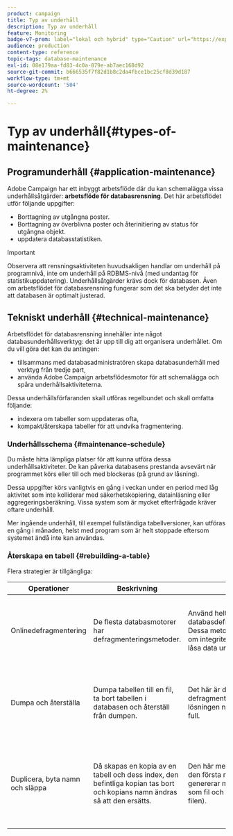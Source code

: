 ```yaml
---
product: campaign
title: Typ av underhåll
description: Typ av underhåll
feature: Monitoring
badge-v7-prem: label="lokal och hybrid" type="Caution" url="https://experienceleague.adobe.com/docs/campaign-classic/using/installing-campaign-classic/architecture-and-hosting-models/hosting-models-lp/hosting-models.html?lang=sv" tooltip="Gäller endast lokala och hybrida driftsättningar"
audience: production
content-type: reference
topic-tags: database-maintenance
exl-id: 08e179aa-fd83-4c0a-879e-ab7aec168d92
source-git-commit: b666535f7f82d1b8c2da4fbce1bc25cf8d39d187
workflow-type: tm+mt
source-wordcount: '504'
ht-degree: 2%

---
```


# Typ av underhåll{#types-of-maintenance}



## Programunderhåll {#application-maintenance}

Adobe Campaign har ett inbyggt arbetsflöde där du kan schemalägga vissa underhållsåtgärder: **arbetsflöde för databasrensning**. Det här arbetsflödet utför följande uppgifter:

* Borttagning av utgångna poster.
* Borttagning av överblivna poster och återinitiering av status för utgångna objekt.
* uppdatera databasstatistiken.

>[!IMPORTANT]
>
>Observera att rensningsaktiviteten huvudsakligen handlar om underhåll på programnivå, inte om underhåll på RDBMS-nivå (med undantag för statistikuppdatering). Underhållsåtgärder krävs dock för databasen. Även om arbetsflödet för databasrensning fungerar som det ska betyder det inte att databasen är optimalt justerad.

## Tekniskt underhåll {#technical-maintenance}

Arbetsflödet för databasrensning innehåller inte något databasunderhållsverktyg: det är upp till dig att organisera underhållet. Om du vill göra det kan du antingen:

* tillsammans med databasadministratören skapa databasunderhåll med verktyg från tredje part,
* använda Adobe Campaign arbetsflödesmotor för att schemalägga och spåra underhållsaktiviteterna.

Dessa underhållsförfaranden skall utföras regelbundet och skall omfatta följande:

* indexera om tabeller som uppdateras ofta,
* kompakt/återskapa tabeller för att undvika fragmentering.

### Underhållsschema {#maintenance-schedule}

Du måste hitta lämpliga platser för att kunna utföra dessa underhållsaktiviteter. De kan påverka databasens prestanda avsevärt när programmet körs eller till och med blockeras (på grund av låsning).

Dessa uppgifter körs vanligtvis en gång i veckan under en period med låg aktivitet som inte kolliderar med säkerhetskopiering, datainläsning eller aggregeringsberäkning. Vissa system som är mycket efterfrågade kräver oftare underhåll.

Mer ingående underhåll, till exempel fullständiga tabellversioner, kan utföras en gång i månaden, helst med program som är helt stoppade eftersom systemet ändå inte kan användas.

### Återskapa en tabell {#rebuilding-a-table}

Flera strategier är tillgängliga:

<table> 
 <thead> 
  <tr> 
   <th> Operationer </th> 
   <th> Beskrivning </th> 
   <th> Fördelar </th> 
   <th> Nackdelar </th> 
  </tr> 
 </thead> 
 <tbody> 
  <tr> 
   <td> Onlinedefragmentering<br /> </td> 
   <td> De flesta databasmotorer har defragmenteringsmetoder.<br /> </td> 
   <td> Använd helt enkelt databasdefragmenteringsmetoden. Dessa metoder tar vanligtvis hand om integritetsproblem genom att låsa data under defragmentering.<br /> </td> 
   <td> Beroende på databasen kan dessa defragmenteringsmetoder anges som ett RDBMS-alternativ (Oracle) och är inte alltid det mest effektiva sättet att hantera större tabeller.<br /> </td> 
  </tr> 
  <tr> 
   <td> Dumpa och återställa<br /> </td> 
   <td> Dumpa tabellen till en fil, ta bort tabellen i databasen och återställ från dumpen.<br /> </td> 
   <td> Det här är det enklaste sättet att defragmentera en tabell. Den enda lösningen när databasen är nästan full.<br /> </td> 
   <td> Eftersom tabellen tas bort och återskapas går det inte att lämna programmet online, inte ens i skrivskyddat läge (tabellen är inte tillgänglig under återställningsfasen).<br /> </td> 
  </tr> 
  <tr> 
   <td> Duplicera, byta namn och släppa<br /> </td> 
   <td> Då skapas en kopia av en tabell och dess index, den befintliga kopian tas bort och kopians namn ändras så att den ersätts.<br /> </td> 
   <td> Den här metoden är snabbare än den första metoden eftersom den genererar mindre I/O (ingen kopia som fil och läsning från den här filen).<br /> </td> 
   <td> Kräver dubbelt så mycket utrymme som utrymmet.<br /> Alla aktiva processer som skriver till tabellen under processen måste stoppas. Läsprocesserna påverkas dock inte eftersom tabellen byts ut i sista stund när den har byggts om. <br /> </td> 
  </tr> 
 </tbody> 
</table>
